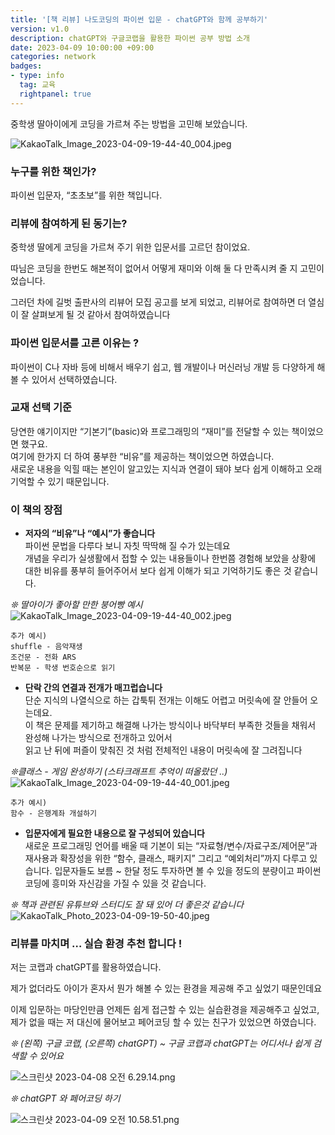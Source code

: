 ```yaml
---
title: '[책 리뷰] 나도코딩의 파이썬 입문 - chatGPT와 함께 공부하기'  
version: v1.0  
description: chatGPT와 구글코랩을 활용한 파이썬 공부 방법 소개  
date: 2023-04-09 10:00:00 +09:00  
categories: network
badges:
- type: info  
  tag: 교육  
  rightpanel: true
---
```

중학생 딸아이에게 코딩을 가르쳐 주는 방법을 고민해 보았습니다.  

<!--more-->
![KakaoTalk_Image_2023-04-09-19-44-40_004.jpeg](/assets/img/python-for-beginner-with-nadocoding/KakaoTalk_Image_2023-04-09-19-44-40_004.jpeg)

### 누구를 위한 책인가?

파이썬 입문자, “초초보”를 위한 책입니다.

### 리뷰에 참여하게 된 동기는?

중학생 딸에게 코딩을 가르쳐 주기 위한 입문서를 고르던 참이었요.

따님은 코딩을 한번도 해본적이 없어서 어떻게 재미와 이해 둘 다 만족시켜 줄 지 고민이었습니다. 

그러던 차에 길벗 출판사의 리뷰어 모집 공고를 보게 되었고, 리뷰어로 참여하면 더 열심이 잘 살펴보게 될 것 같아서 참여하였습니다

### 파이썬 입문서를 고른 이유는 ?

파이썬이 C나 자바 등에 비해서 배우기 쉽고,  웹 개발이나 머신러닝 개발 등 다양하게 해 볼 수 있어서 선택하였습니다.

### 교재 선택 기준

당연한 얘기이지만 “기본기”(basic)와 프로그래밍의 “재미”를 전달할 수 있는 책이었으면 했구요.   
여기에 한가지 더 하여 풍부한 “비유”를 제공하는 책이었으면 하였습니다.   
새로운 내용을 익힐 때는 본인이 알고있는 지식과 연결이 돼야 보다 쉽게 이해하고 오래 기억할 수 있기 때문입니다. 

### 이 책의 장점

- **저자의 “비유”나 “예시”가 좋습니다**  
파이썬 문법을 다루다 보니 자칫 딱딱해 질 수가 있는데요   
개념을 우리가 실생활에서 접할 수 있는 내용들이나 한번쯤 경험해 보았을 상황에 대한 비유를 풍부히 들어주어서 보다 쉽게 이해가 되고 기억하기도 좋은 것 같습니다.

*❊ 딸아이가 좋아할 만한 붕어빵 예시*  
![KakaoTalk_Image_2023-04-09-19-44-40_002.jpeg](/assets/img/python-for-beginner-with-nadocoding/KakaoTalk_Image_2023-04-09-19-44-40_002.jpeg)

    추가 예시) 
    shuffle - 음악재생
    조건문 - 전화 ARS
    반복문 - 학생 번호순으로 읽기
    
- **단락 간의 연결과 전개가 매끄럽습니다**  
단순 지식의 나열식으로 하는 갑툭튀 전개는 이해도 어렵고 머릿속에 잘 안들어 오는데요.  
이 책은 문제를 제기하고 해결해 나가는 방식이나 바닥부터 부족한 것들을 채워서 완성해 나가는 방식으로 전개하고 있어서   
읽고 난 뒤에 퍼즐이 맞춰진 것 처럼 전체적인 내용이 머릿속에 잘 그려집니다

*❊클래스 - 게임 완성하기 (스타크래프트 추억이 떠올랐던 ..)*  
![KakaoTalk_Image_2023-04-09-19-44-40_001.jpeg](/assets/img/python-for-beginner-with-nadocoding/KakaoTalk_Image_2023-04-09-19-44-40_001.jpeg)
    
    추가 예시) 
    함수 - 은행계좌 개설하기
    
- **입문자에게 필요한 내용으로 잘 구성되어 있습니다**  
새로운 프로그래밍 언어를 배울 때 기본이 되는 “자료형/변수/자료구조/제어문”과 재사용과 확장성을 위한 “함수, 클래스, 패키지” 그리고 “예외처리”까지  다루고 있습니다. 입문자들도 보름 ~ 한달 정도 투자하면 볼 수 있을 정도의 분량이고  파이썬 코딩에 흥미와 자신감을 가질 수 있을 것 같습니다.

*❊ 책과 관련된 유튜브와 스터디도 잘 돼 있어 더 좋은것 같습니다*  
![KakaoTalk_Photo_2023-04-09-19-50-40.jpeg](/assets/img/python-for-beginner-with-nadocoding/KakaoTalk_Photo_2023-04-09-19-50-40.jpeg)


### 리뷰를 마치며 … 실습 환경 추천 합니다 !

저는 코랩과 chatGPT를 활용하였습니다. 

제가 없더라도 아이가 혼자서 뭔가 해볼 수 있는 환경을 제공해 주고 싶었기 때문인데요

이제 입문하는 마당인만큼 언제든 쉽게 접근할 수 있는 실습환경을 제공해주고 싶었고, 제가 없을 때는 저 대신에 물어보고 페어코딩 할 수 있는 친구가 있었으면 하였습니다.

*❊ (왼쪽) 구글 코랩, (오른쪽) chatGPT) ~ 구글 코랩과 chatGPT는 어디서나 쉽게 검색할 수 있어요*

![스크린샷 2023-04-08 오전 6.29.14.png](/assets/img/python-for-beginner-with-nadocoding/%25E1%2584%2589%25E1%2585%25B3%25E1%2584%258F%25E1%2585%25B3%25E1%2584%2585%25E1%2585%25B5%25E1%2586%25AB%25E1%2584%2589%25E1%2585%25A3%25E1%2586%25BA_2023-04-08_%25E1%2584%258B%25E1%2585%25A9%25E1%2584%258C%25E1%2585%25A5%25E1%2586%25AB_6.29.14.png)

*❊ chatGPT 와 페어코딩 하기*

![스크린샷 2023-04-09 오전 10.58.51.png](/assets/img/python-for-beginner-with-nadocoding/%25E1%2584%2589%25E1%2585%25B3%25E1%2584%258F%25E1%2585%25B3%25E1%2584%2585%25E1%2585%25B5%25E1%2586%25AB%25E1%2584%2589%25E1%2585%25A3%25E1%2586%25BA_2023-04-09_%25E1%2584%258B%25E1%2585%25A9%25E1%2584%258C%25E1%2585%25A5%25E1%2586%25AB_10.58.51.png)